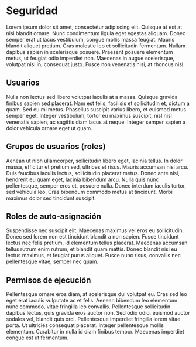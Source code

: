 # Seguridad

Lorem ipsum dolor sit amet, consectetur adipiscing elit. Quisque at est at nisi blandit ornare. Nunc condimentum ligula eget egestas aliquam. Donec semper erat ut lacus vestibulum, congue mollis massa feugiat. Mauris blandit aliquet pretium. Cras molestie leo et sollicitudin fermentum. Nullam dapibus sapien in scelerisque posuere. Praesent posuere elementum metus, ut feugiat odio imperdiet non. Maecenas in augue scelerisque, volutpat nisi in, consequat justo. Fusce non venenatis nisi, at rhoncus nisl.

## Usuarios

Nulla non lectus sed libero volutpat iaculis at a massa. Quisque gravida finibus sapien sed placerat. Nam est felis, facilisis et sollicitudin et, dictum a quam. Sed eu mi metus. Phasellus suscipit varius libero, et euismod metus semper eget. Integer vestibulum, tortor eu maximus suscipit, nisl nisl venenatis sapien, ac sagittis diam lacus at neque. Integer semper sapien a dolor vehicula ornare eget ut quam.

## Grupos de usuarios (roles)

Aenean ut nibh ullamcorper, sollicitudin libero eget, lacinia tellus. In dolor massa, efficitur et pretium sed, ultrices et risus. Mauris accumsan nisi arcu. Duis faucibus iaculis lectus, sollicitudin placerat metus. Donec ante nisi, hendrerit eu quam eget, lacinia bibendum arcu. Nulla quis nunc pellentesque, semper eros et, posuere nulla. Donec interdum iaculis tortor, sed vehicula leo. Cras bibendum commodo metus at tincidunt. Morbi maximus dolor sed tincidunt suscipit.

## Roles de auto-asignación

Suspendisse nec suscipit elit. Maecenas maximus vel eros eu sollicitudin. Donec sed lorem non est tincidunt blandit a non sapien. Fusce tincidunt lectus nec felis pretium, id elementum tellus placerat. Maecenas accumsan tellus rutrum enim rutrum, et blandit quam mattis. Donec blandit nisi eu lectus maximus, et feugiat purus aliquet. Fusce nunc risus, convallis nec pellentesque vitae, semper nec quam.

## Permisos de ejecución

Pellentesque ornare eros diam, at scelerisque dui volutpat eu. Cras sed leo eget erat iaculis vulputate ac et felis. Aenean bibendum leo elementum nunc commodo, vitae fringilla leo convallis. Pellentesque sollicitudin dapibus lectus, quis gravida eros auctor non. Sed odio odio, euismod auctor sodales vel, blandit quis orci. Pellentesque imperdiet fringilla lorem vitae porta. Ut ultricies consequat placerat. Integer pellentesque mollis elementum. Curabitur in nulla id diam finibus tempor. Maecenas imperdiet congue est ut fermentum.